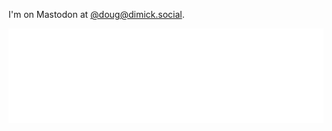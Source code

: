 <!--
**ddimick/ddimick** is a ✨ _special_ ✨ repository because its `README.md` (this file) appears on your GitHub profile.

Here are some ideas to get you started:

- 🔭 I’m currently working on ...
- 🌱 I’m currently learning ...
- 👯 I’m looking to collaborate on ...
- 🤔 I’m looking for help with ...
- 💬 Ask me about ...
- 📫 How to reach me: ...
- 😄 Pronouns: ...
- ⚡ Fun fact: ...
-->

<p>I'm on Mastodon at <a rel="me" href="https://dimick.social/@doug">@doug@dimick.social</a>.</p>
<p><img src="https://raw.githubusercontent.com/ddimick/ddimick/main/mastodon.svg" width="auto" height="auto"></p>
